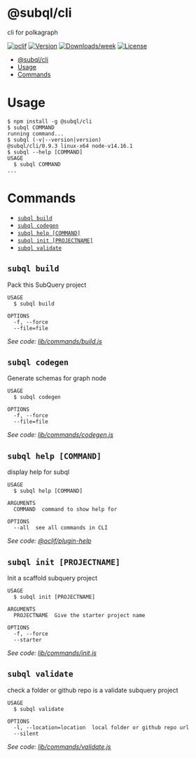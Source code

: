 # @subql/cli

cli for polkagraph

[![oclif](https://img.shields.io/badge/cli-oclif-brightgreen.svg)](https://oclif.io)
[![Version](https://img.shields.io/npm/v/@subql/cli.svg)](https://npmjs.org/package/@subql/cli)
[![Downloads/week](https://img.shields.io/npm/dw/@subql/cli.svg)](https://npmjs.org/package/@subql/cli)
[![License](https://img.shields.io/npm/l/@subql/cli.svg)](https://github.com/packages/cli/blob/master/package.json)

<!-- toc -->
* [@subql/cli](#subqlcli)
* [Usage](#usage)
* [Commands](#commands)
<!-- tocstop -->

# Usage

<!-- usage -->
```sh-session
$ npm install -g @subql/cli
$ subql COMMAND
running command...
$ subql (-v|--version|version)
@subql/cli/0.9.3 linux-x64 node-v14.16.1
$ subql --help [COMMAND]
USAGE
  $ subql COMMAND
...
```
<!-- usagestop -->

# Commands

<!-- commands -->
* [`subql build`](#subql-build)
* [`subql codegen`](#subql-codegen)
* [`subql help [COMMAND]`](#subql-help-command)
* [`subql init [PROJECTNAME]`](#subql-init-projectname)
* [`subql validate`](#subql-validate)

## `subql build`

Pack this SubQuery project

```
USAGE
  $ subql build

OPTIONS
  -f, --force
  --file=file
```

_See code: [lib/commands/build.js](https://github.com/packages/cli/blob/v0.9.3/lib/commands/build.js)_

## `subql codegen`

Generate schemas for graph node

```
USAGE
  $ subql codegen

OPTIONS
  -f, --force
  --file=file
```

_See code: [lib/commands/codegen.js](https://github.com/packages/cli/blob/v0.9.3/lib/commands/codegen.js)_

## `subql help [COMMAND]`

display help for subql

```
USAGE
  $ subql help [COMMAND]

ARGUMENTS
  COMMAND  command to show help for

OPTIONS
  --all  see all commands in CLI
```

_See code: [@oclif/plugin-help](https://github.com/oclif/plugin-help/blob/v3.2.2/src/commands/help.ts)_

## `subql init [PROJECTNAME]`

Init a scaffold subquery project

```
USAGE
  $ subql init [PROJECTNAME]

ARGUMENTS
  PROJECTNAME  Give the starter project name

OPTIONS
  -f, --force
  --starter
```

_See code: [lib/commands/init.js](https://github.com/packages/cli/blob/v0.9.3/lib/commands/init.js)_

## `subql validate`

check a folder or github repo is a validate subquery project

```
USAGE
  $ subql validate

OPTIONS
  -l, --location=location  local folder or github repo url
  --silent
```

_See code: [lib/commands/validate.js](https://github.com/packages/cli/blob/v0.9.3/lib/commands/validate.js)_
<!-- commandsstop -->
